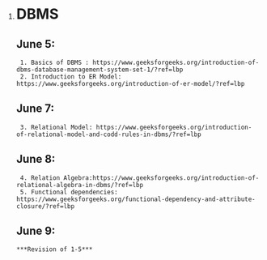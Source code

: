 1. DBMS
   ====
      June 5:
      ------
        1. Basics of DBMS : https://www.geeksforgeeks.org/introduction-of-dbms-database-management-system-set-1/?ref=lbp
        2. Introduction to ER Model: https://www.geeksforgeeks.org/introduction-of-er-model/?ref=lbp
           
      June 7:
      -------
        3. Relational Model: https://www.geeksforgeeks.org/introduction-of-relational-model-and-codd-rules-in-dbms/?ref=lbp
           
      June 8:
      -------
        4. Relation Algebra:https://www.geeksforgeeks.org/introduction-of-relational-algebra-in-dbms/?ref=lbp
        5. Functional dependencies: https://www.geeksforgeeks.org/functional-dependency-and-attribute-closure/?ref=lbp
           
      June 9:
      ------
       ***Revision of 1-5***
     
       
   
